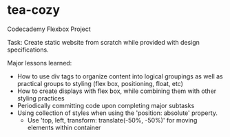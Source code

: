 # tea-cozy
Codecademy Flexbox Project

Task: Create static website from scratch while provided with design specifications. 

Major lessons learned:
- How to use div tags to organize content into logical groupings as well as practical groups to styling (flex box, positioning, float, etc)
- How to create displays with flex box, while combining them with other styling practices
- Periodically committing code upon completing major subtasks
- Using collection of styles when using the 'position: absolute' property.
  - Use 'top, left, transform: translate(-50%, -50%)' for moving elements within container
